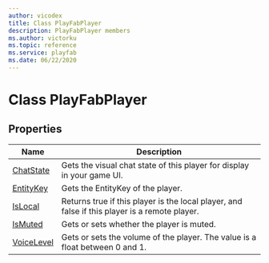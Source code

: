 ```yaml
---
author: vicodex
title: Class PlayFabPlayer
description: PlayFabPlayer members
ms.author: victorku
ms.topic: reference
ms.service: playfab
ms.date: 06/22/2020
---
```


# Class PlayFabPlayer

## Properties

| Name |  Description  |
| --- | --- |
| [ChatState](properties/playfabunitychatstate.md) | Gets the visual chat state of this player for display in your game UI. |
| [EntityKey](properties/playfabunityentitykey.md) | Gets the EntityKey of the player. |
| [IsLocal](properties/playfabunityislocal.md) | Returns true if this player is the local player, and false if this player is a remote player. |
| [IsMuted](properties/playfabunityismuted.md) | Gets or sets whether the player is muted. |
| [VoiceLevel](properties/playfabunityvoicelevel.md) | Gets or sets the volume of the player. The value is a float between 0 and 1. |
